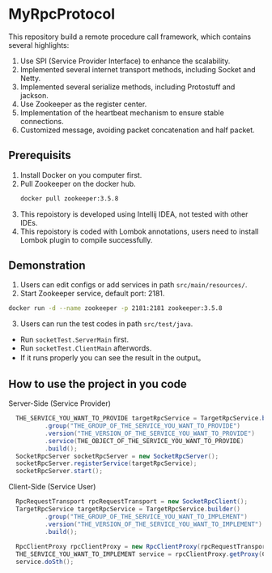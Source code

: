 # MyRpcProtocol
  This repository build a remote procedure call framework, which contains several highlights:
  1. Use SPI (Service Provider Interface) to enhance the scalability.
  2. Implemented several internet transport methods, including Socket and Netty.
  3. Implemented several serialize methods, including Protostuff and jackson.
  4. Use Zookeeper as the register center.
  5. Implementation of the heartbeat mechanism to ensure stable connections.
  6. Customized message, avoiding packet concatenation and half packet.

## Prerequisits

1. Install Docker on you computer first.
2. Pull Zookeeper on the docker hub.
   ```bash
   docker pull zookeeper:3.5.8
   ```
3. This repoistory is developed using Intellij IDEA, not tested with other IDEs.
4. This repoistory is coded with Lombok annotations, users need to install Lombok plugin to compile successfully.

## Demonstration

1. Users can edit configs or add services in path ```src/main/resources/```.
2. Start Zookeeper service, default port: 2181.
  ```bash
  docker run -d --name zookeeper -p 2181:2181 zookeeper:3.5.8
  ```
3. Users can run the test codes in path ```src/test/java```.
* Run ```socketTest.ServerMain``` first.
* Run ```socketTest.ClientMain``` afterwords.
* If it runs properly you can see the result in the output。

## How to use the project in you code

Server-Side (Service Provider)
```java
  THE_SERVICE_YOU_WANT_TO_PROVIDE targetRpcService = TargetRpcService.builder()
          .group("THE_GROUP_OF_THE_SERVICE_YOU_WANT_TO_PROVIDE")
          .version("THE_VERSION_OF_THE_SERVICE_YOU_WANT_TO_PROVIDE")
          .service(THE_OBJECT_OF_THE_SERVICE_YOU_WANT_TO_PROVIDE)
          .build();
  SocketRpcServer socketRpcServer = new SocketRpcServer();
  socketRpcServer.registerService(targetRpcService);
  socketRpcServer.start();
```

Client-Side (Service User)
```java
  RpcRequestTransport rpcRequestTransport = new SocketRpcClient();
  TargetRpcService targetRpcService = TargetRpcService.builder()
          .group("THE_GROUP_OF_THE_SERVICE_YOU_WANT_TO_IMPLEMENT")
          .version("THE_VERSION_OF_THE_SERVICE_YOU_WANT_TO_IMPLEMENT")
          .build();
  
  RpcClientProxy rpcClientProxy = new RpcClientProxy(rpcRequestTransport, targetRpcService);
  THE_SERVICE_YOU_WANT_TO_IMPLEMENT service = rpcClientProxy.getProxy(ClassTransferTest.class);
  service.doSth();
```
